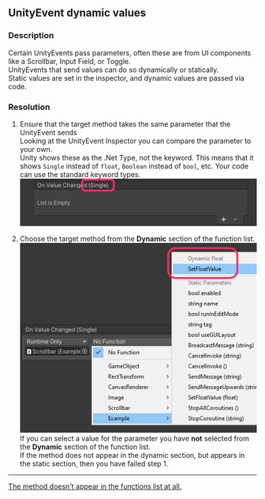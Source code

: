 ## UnityEvent dynamic values
### Description
Certain UnityEvents pass parameters, often these are from UI components like a Scrollbar, Input Field, or Toggle.  
UnityEvents that send values can do so dynamically or statically.  
Static values are set in the inspector, and dynamic values are passed via code.

### Resolution

1. Ensure that the target method takes the same parameter that the UnityEvent sends  
  Looking at the UnityEvent Inspector you can compare the parameter to your own.  
  Unity shows these as the .Net Type, not the keyword. This means that it shows `Single` instead of `float`, `Boolean` instead of `bool`, etc. Your code can use the standard keyword types.  
  ![UnityEvent Parameters](unity-event-parameters.png)

2. Choose the target method from the **Dynamic** section of the function list.  
  ![Dynamic UnityEvent](unity-event-dynamic.png)  
  If you can select a value for the parameter you have **not** selected from the **Dynamic** section of the function list.  
  If the method does not appear in the dynamic section, but appears in the static section, then you have failed step 1.  

---  

[The method doesn't appear in the functions list at all.](Method%20Requirements.md)